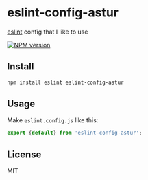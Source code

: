 # eslint-config-astur

[eslint](https://eslint.org) config that I like to use

[![NPM version][npm-image]][npm-url]

## Install

```bash
npm install eslint eslint-config-astur
```

## Usage

Make `eslint.config.js` like this:

```js
export {default} from 'eslint-config-astur';
```

## License

MIT

[npm-url]: https://npmjs.org/package/eslint-config-astur
[npm-image]: https://badge.fury.io/js/eslint-config-astur.svg
